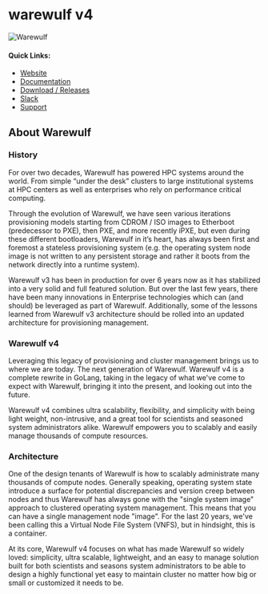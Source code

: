 # warewulf v4

![Warewulf](warewulf-logo.png)

#### Quick Links:

* [Website](https://warewulf.org)
* [Documentation](https://warewulf.org/docs)
* [Download / Releases](http://github.com/hpcng/warewulf/releases)
* [Slack](http://hpcng.slack.com/#warewulf)
* [Support](http://www.ciq.co/warewulf)

## About Warewulf

### History
For over two decades, Warewulf has powered HPC systems around the world. From simple “under the desk” clusters to large
institutional systems at HPC centers as well as enterprises who rely on performance critical computing.

Through the evolution of Warewulf, we have seen various iterations provisioning models starting from CDROM / ISO images
to Etherboot (predecessor to PXE), then PXE, and more recently iPXE, but even during these different bootloaders,
Warewulf in it’s heart, has always been first and foremost a stateless provisioning system (e.g. the operating system
node image is not written to any persistent storage and rather it boots from the network directly into a runtime
system).

Warewulf v3 has been in production for over 6 years now as it has stabilized into a very solid and full featured
solution. But over the last few years, there have been many innovations in Enterprise technologies which can (and
should) be leveraged as part of Warewulf. Additionally, some of the lessons learned from Warewulf v3 architecture
should be rolled into an updated architecture for provisioning management.

### Warewulf v4
Leveraging this legacy of provisioning and cluster management brings us to where we are today. The next generation
of Warewulf. Warewulf v4 is a complete rewrite in GoLang, taking in the legacy of what we've come to expect with
Warewulf, bringing it into the present, and looking out into the future.

Warewulf v4 combines ultra scalability, flexibility, and simplicity with being light weight, non-intrusive, and a
great tool for scientists and seasoned system administrators alike. Warewulf empowers you to scalably and easily manage
thousands of compute resources.

### Architecture
One of the design tenants of Warewulf is how to scalably administrate many thousands of compute nodes. Generally
speaking, operating system state introduce a surface for potential discrepancies and version creep between nodes and
thus Warewulf has always gone with the "single system image" approach to clustered operating system management.
This means that you can have a single management node "image". For the last 20 years, we've been calling this a
Virtual Node File System (VNFS), but in hindsight, this is a container.

At its core, Warewulf v4 focuses on what has made Warewulf so widely loved: simplicity, ultra scalable, lightweight,
and an easy to manage solution built for both scientists and seasons system administrators to be able to design a
highly functional yet easy to maintain cluster no matter how big or small or customized it needs to be.

